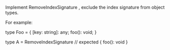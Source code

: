 Implement RemoveIndexSignature<T> , exclude the index signature from object types.

For example:

type Foo = {
  [key: string]: any;
  foo(): void;
}

type A = RemoveIndexSignature<Foo>  // expected { foo(): void }